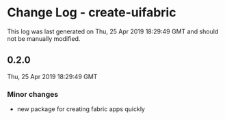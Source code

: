 # Change Log - create-uifabric

This log was last generated on Thu, 25 Apr 2019 18:29:49 GMT and should not be manually modified.

## 0.2.0
Thu, 25 Apr 2019 18:29:49 GMT

### Minor changes

- new package for creating fabric apps quickly


